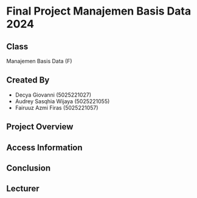 # Final Project Manajemen Basis Data 2024
## Class
Manajemen Basis Data (F)

## Created By
- Decya Giovanni (5025221027)
- Audrey Sasqhia Wijaya (5025221055)
- Fairuuz Azmi Firas (5025221057)

## Project Overview

## Access Information

## Conclusion

## Lecturer


